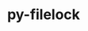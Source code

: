 ---
title: "py-filelock"
layout: cache
categories: [package, develop-2023-09-03]
meta: {"versions": ["3.12.0"], "compilers": ["apple-clang@=14.0.0", "gcc@=11.1.0", "gcc@=11.3.0", "gcc@=7.5.0", "oneapi@=2023.2.0"], "oss": ["ubuntu18.04", "ubuntu20.04", "ubuntu22.04", "ventura"], "platforms": ["darwin", "linux"], "targets": ["aarch64", "ppc64le", "x86_64", "x86_64_v3"], "stacks": ["data-vis-sdk", "e4s", "e4s-oneapi", "e4s-power", "ml-darwin-aarch64-mps", "ml-linux-x86_64-cpu", "ml-linux-x86_64-cuda", "ml-linux-x86_64-rocm", "radiuss", "root"], "num_specs": 16, "num_specs_by_stack": {"ml-darwin-aarch64-mps": 2, "root": 16, "radiuss": 2, "e4s-power": 3, "e4s-oneapi": 1, "e4s": 5, "data-vis-sdk": 1, "ml-linux-x86_64-cpu": 2, "ml-linux-x86_64-rocm": 2, "ml-linux-x86_64-cuda": 2}}
spec_details: [{"hash": "34a4mkwulue2623cd7mvog3nnf2twqiv", "compiler": "apple-clang@=14.0.0", "versions": ["3.12.0"], "os": "ventura", "platform": "darwin", "target": "aarch64", "variants": ["build_system=python_pip"], "stacks": ["ml-darwin-aarch64-mps", "root"], "size": "-", "tarball": "https://binaries.spack.io/releases/develop-2023-09-03/build_cache/darwin-ventura-aarch64/apple-clang-14.0.0/py-filelock-3.12.0/darwin-ventura-aarch64-apple-clang-14.0.0-py-filelock-3.12.0-34a4mkwulue2623cd7mvog3nnf2twqiv.spack"}, {"hash": "hoaay5pauhg7fxf33fqbervqml7mrpv3", "compiler": "apple-clang@=14.0.0", "versions": ["3.12.0"], "os": "ventura", "platform": "darwin", "target": "aarch64", "variants": ["build_system=python_pip"], "stacks": ["ml-darwin-aarch64-mps", "root"], "size": "-", "tarball": "https://binaries.spack.io/releases/develop-2023-09-03/build_cache/darwin-ventura-aarch64/apple-clang-14.0.0/py-filelock-3.12.0/darwin-ventura-aarch64-apple-clang-14.0.0-py-filelock-3.12.0-hoaay5pauhg7fxf33fqbervqml7mrpv3.spack"}, {"hash": "erywp25sjjpgkjfhatiew5dcjsy47qxu", "compiler": "gcc@=7.5.0", "versions": ["3.12.0"], "os": "ubuntu18.04", "platform": "linux", "target": "x86_64_v3", "variants": ["build_system=python_pip"], "stacks": ["radiuss", "root"], "size": "-", "tarball": "https://binaries.spack.io/releases/develop-2023-09-03/build_cache/linux-ubuntu18.04-x86_64_v3/gcc-7.5.0/py-filelock-3.12.0/linux-ubuntu18.04-x86_64_v3-gcc-7.5.0-py-filelock-3.12.0-erywp25sjjpgkjfhatiew5dcjsy47qxu.spack"}, {"hash": "djbbhipbedykxey6l5exhlabhepovjcu", "compiler": "gcc@=7.5.0", "versions": ["3.12.0"], "os": "ubuntu18.04", "platform": "linux", "target": "x86_64_v3", "variants": ["build_system=python_pip"], "stacks": ["radiuss", "root"], "size": "-", "tarball": "https://binaries.spack.io/releases/develop-2023-09-03/build_cache/linux-ubuntu18.04-x86_64_v3/gcc-7.5.0/py-filelock-3.12.0/linux-ubuntu18.04-x86_64_v3-gcc-7.5.0-py-filelock-3.12.0-djbbhipbedykxey6l5exhlabhepovjcu.spack"}, {"hash": "p4pid4q5zjdha7re6ppca73babbsm6un", "compiler": "gcc@=11.1.0", "versions": ["3.12.0"], "os": "ubuntu20.04", "platform": "linux", "target": "ppc64le", "variants": ["build_system=python_pip"], "stacks": ["root", "e4s-power"], "size": "-", "tarball": "https://binaries.spack.io/releases/develop-2023-09-03/build_cache/linux-ubuntu20.04-ppc64le/gcc-11.1.0/py-filelock-3.12.0/linux-ubuntu20.04-ppc64le-gcc-11.1.0-py-filelock-3.12.0-p4pid4q5zjdha7re6ppca73babbsm6un.spack"}, {"hash": "vx74gt3u6gcntzelpjp66o4uctb2tgt5", "compiler": "gcc@=11.1.0", "versions": ["3.12.0"], "os": "ubuntu20.04", "platform": "linux", "target": "ppc64le", "variants": ["build_system=python_pip"], "stacks": ["root", "e4s-power"], "size": "-", "tarball": "https://binaries.spack.io/releases/develop-2023-09-03/build_cache/linux-ubuntu20.04-ppc64le/gcc-11.1.0/py-filelock-3.12.0/linux-ubuntu20.04-ppc64le-gcc-11.1.0-py-filelock-3.12.0-vx74gt3u6gcntzelpjp66o4uctb2tgt5.spack"}, {"hash": "7xytecpt6f6lcifikha4do3rpxsqjdiv", "compiler": "gcc@=11.1.0", "versions": ["3.12.0"], "os": "ubuntu20.04", "platform": "linux", "target": "ppc64le", "variants": ["build_system=python_pip"], "stacks": ["root", "e4s-power"], "size": "-", "tarball": "https://binaries.spack.io/releases/develop-2023-09-03/build_cache/linux-ubuntu20.04-ppc64le/gcc-11.1.0/py-filelock-3.12.0/linux-ubuntu20.04-ppc64le-gcc-11.1.0-py-filelock-3.12.0-7xytecpt6f6lcifikha4do3rpxsqjdiv.spack"}, {"hash": "ac36d3mkxeml2xpl2j4dcckkvnihmzvs", "compiler": "oneapi@=2023.2.0", "versions": ["3.12.0"], "os": "ubuntu20.04", "platform": "linux", "target": "x86_64", "variants": ["build_system=python_pip"], "stacks": ["root", "e4s-oneapi"], "size": "-", "tarball": "https://binaries.spack.io/releases/develop-2023-09-03/build_cache/linux-ubuntu20.04-x86_64/oneapi-2023.2.0/py-filelock-3.12.0/linux-ubuntu20.04-x86_64-oneapi-2023.2.0-py-filelock-3.12.0-ac36d3mkxeml2xpl2j4dcckkvnihmzvs.spack"}, {"hash": "eqf7fkscnkpv7jojizn6yciqnd4og2lc", "compiler": "gcc@=11.1.0", "versions": ["3.12.0"], "os": "ubuntu20.04", "platform": "linux", "target": "x86_64_v3", "variants": ["build_system=python_pip"], "stacks": ["e4s", "root"], "size": "-", "tarball": "https://binaries.spack.io/releases/develop-2023-09-03/build_cache/linux-ubuntu20.04-x86_64_v3/gcc-11.1.0/py-filelock-3.12.0/linux-ubuntu20.04-x86_64_v3-gcc-11.1.0-py-filelock-3.12.0-eqf7fkscnkpv7jojizn6yciqnd4og2lc.spack"}, {"hash": "b4n555vd525zbaklpzwoyf6nqex2plnv", "compiler": "gcc@=11.1.0", "versions": ["3.12.0"], "os": "ubuntu20.04", "platform": "linux", "target": "x86_64_v3", "variants": ["build_system=python_pip"], "stacks": ["e4s", "root"], "size": "-", "tarball": "https://binaries.spack.io/releases/develop-2023-09-03/build_cache/linux-ubuntu20.04-x86_64_v3/gcc-11.1.0/py-filelock-3.12.0/linux-ubuntu20.04-x86_64_v3-gcc-11.1.0-py-filelock-3.12.0-b4n555vd525zbaklpzwoyf6nqex2plnv.spack"}, {"hash": "gpig6cqpmw6ywbjabt2l74ceyl3wjvbi", "compiler": "gcc@=11.1.0", "versions": ["3.12.0"], "os": "ubuntu20.04", "platform": "linux", "target": "x86_64_v3", "variants": ["build_system=python_pip"], "stacks": ["data-vis-sdk", "root"], "size": "-", "tarball": "https://binaries.spack.io/releases/develop-2023-09-03/build_cache/linux-ubuntu20.04-x86_64_v3/gcc-11.1.0/py-filelock-3.12.0/linux-ubuntu20.04-x86_64_v3-gcc-11.1.0-py-filelock-3.12.0-gpig6cqpmw6ywbjabt2l74ceyl3wjvbi.spack"}, {"hash": "s2lnnc45ldom4qb7zvrk7acjwkq47j2q", "compiler": "gcc@=11.1.0", "versions": ["3.12.0"], "os": "ubuntu20.04", "platform": "linux", "target": "x86_64_v3", "variants": ["build_system=python_pip"], "stacks": ["e4s", "root"], "size": "-", "tarball": "https://binaries.spack.io/releases/develop-2023-09-03/build_cache/linux-ubuntu20.04-x86_64_v3/gcc-11.1.0/py-filelock-3.12.0/linux-ubuntu20.04-x86_64_v3-gcc-11.1.0-py-filelock-3.12.0-s2lnnc45ldom4qb7zvrk7acjwkq47j2q.spack"}, {"hash": "zdu2sejhyi3zu7glrjmdglgi4r2jjyjk", "compiler": "gcc@=11.1.0", "versions": ["3.12.0"], "os": "ubuntu20.04", "platform": "linux", "target": "x86_64_v3", "variants": ["build_system=python_pip"], "stacks": ["e4s", "root"], "size": "-", "tarball": "https://binaries.spack.io/releases/develop-2023-09-03/build_cache/linux-ubuntu20.04-x86_64_v3/gcc-11.1.0/py-filelock-3.12.0/linux-ubuntu20.04-x86_64_v3-gcc-11.1.0-py-filelock-3.12.0-zdu2sejhyi3zu7glrjmdglgi4r2jjyjk.spack"}, {"hash": "wa76xisvtiq2e3vcmjps2f3qrky3lnnc", "compiler": "gcc@=11.1.0", "versions": ["3.12.0"], "os": "ubuntu20.04", "platform": "linux", "target": "x86_64_v3", "variants": ["build_system=python_pip"], "stacks": ["e4s", "root"], "size": "-", "tarball": "https://binaries.spack.io/releases/develop-2023-09-03/build_cache/linux-ubuntu20.04-x86_64_v3/gcc-11.1.0/py-filelock-3.12.0/linux-ubuntu20.04-x86_64_v3-gcc-11.1.0-py-filelock-3.12.0-wa76xisvtiq2e3vcmjps2f3qrky3lnnc.spack"}, {"hash": "gn7hzwxkmu26rguqmpkkynqylcknc5k5", "compiler": "gcc@=11.3.0", "versions": ["3.12.0"], "os": "ubuntu22.04", "platform": "linux", "target": "x86_64_v3", "variants": ["build_system=python_pip"], "stacks": ["ml-linux-x86_64-cpu", "ml-linux-x86_64-rocm", "root", "ml-linux-x86_64-cuda"], "size": "-", "tarball": "https://binaries.spack.io/releases/develop-2023-09-03/build_cache/linux-ubuntu22.04-x86_64_v3/gcc-11.3.0/py-filelock-3.12.0/linux-ubuntu22.04-x86_64_v3-gcc-11.3.0-py-filelock-3.12.0-gn7hzwxkmu26rguqmpkkynqylcknc5k5.spack"}, {"hash": "j2nmjpa3yjyz4mz7hs2v3ykm46p7skri", "compiler": "gcc@=11.3.0", "versions": ["3.12.0"], "os": "ubuntu22.04", "platform": "linux", "target": "x86_64_v3", "variants": ["build_system=python_pip"], "stacks": ["ml-linux-x86_64-cpu", "ml-linux-x86_64-rocm", "root", "ml-linux-x86_64-cuda"], "size": "-", "tarball": "https://binaries.spack.io/releases/develop-2023-09-03/build_cache/linux-ubuntu22.04-x86_64_v3/gcc-11.3.0/py-filelock-3.12.0/linux-ubuntu22.04-x86_64_v3-gcc-11.3.0-py-filelock-3.12.0-j2nmjpa3yjyz4mz7hs2v3ykm46p7skri.spack"}]
---